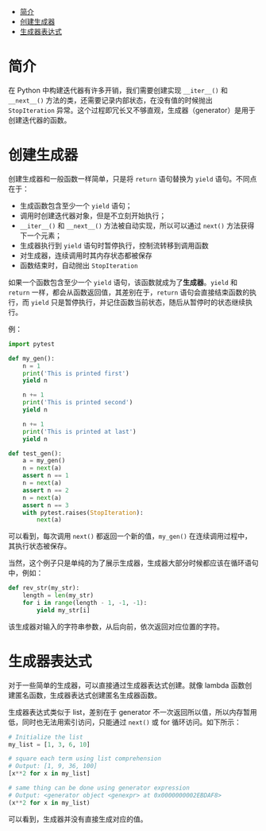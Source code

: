 - [简介](#%e7%ae%80%e4%bb%8b)
- [创建生成器](#%e5%88%9b%e5%bb%ba%e7%94%9f%e6%88%90%e5%99%a8)
- [生成器表达式](#%e7%94%9f%e6%88%90%e5%99%a8%e8%a1%a8%e8%be%be%e5%bc%8f)

# 简介
在 Python 中构建迭代器有许多开销，我们需要创建实现 `__iter__()` 和 `__next__()` 方法的类，还需要记录内部状态，在没有值的时候抛出 `StopIteration` 异常。这个过程即冗长又不够直观，生成器（generator）是用于创建迭代器的函数。

# 创建生成器
创建生成器和一般函数一样简单，只是将 `return` 语句替换为 `yield` 语句。不同点在于：
- 生成函数包含至少一个 `yield` 语句；
- 调用时创建迭代器对象，但是不立刻开始执行；
- `__iter__()` 和 `__next__()` 方法被自动实现，所以可以通过 `next()` 方法获得下一个元素；
- 生成器执行到 `yield` 语句时暂停执行，控制流转移到调用函数
- 对生成器，连续调用时其内存状态都被保存
- 函数结束时，自动抛出 `StopIteration`

如果一个函数包含至少一个 `yield` 语句，该函数就成为了**生成器**。`yield` 和 `return` 一样，都会从函数返回值，其差别在于，`return` 语句会直接结束函数的执行，而 `yield` 只是暂停执行，并记住函数当前状态，随后从暂停时的状态继续执行。

例：
```py
import pytest

def my_gen():
    n = 1
    print('This is printed first')
    yield n

    n += 1
    print('This is printed second')
    yield n

    n += 1
    print('This is printed at last')
    yield n

def test_gen():
    a = my_gen()
    n = next(a)
    assert n == 1
    n = next(a)
    assert n == 2
    n = next(a)
    assert n == 3
    with pytest.raises(StopIteration):
        next(a)
```

可以看到，每次调用 `next()` 都返回一个新的值，`my_gen()` 在连续调用过程中，其执行状态被保存。

当然，这个例子只是单纯的为了展示生成器，生成器大部分时候都应该在循环语句中，例如：
```py
def rev_str(my_str):
    length = len(my_str)
    for i in range(length - 1, -1, -1):
        yield my_str[i]
```
该生成器对输入的字符串参数，从后向前，依次返回对应位置的字符。

# 生成器表达式
对于一些简单的生成器，可以直接通过生成器表达式创建。就像 lambda 函数创建匿名函数，生成器表达式创建匿名生成器函数。

生成器表达式类似于 list，差别在于 generator 不一次返回所以值，所以内存暂用低，同时也无法用索引访问，只能通过 `next()` 或 for 循环访问。如下所示：
```py
# Initialize the list
my_list = [1, 3, 6, 10]

# square each term using list comprehension
# Output: [1, 9, 36, 100]
[x**2 for x in my_list]

# same thing can be done using generator expression
# Output: <generator object <genexpr> at 0x0000000002EBDAF8>
(x**2 for x in my_list)
```

可以看到，生成器并没有直接生成对应的值。
